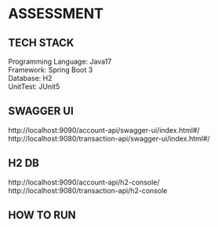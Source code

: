 # ASSESSMENT

## TECH STACK
Programming Language: Java17 <br>
Framework: Spring Boot 3 <br>
Database: H2 <br>
UnitTest: JUnit5 <br>

## SWAGGER UI
http://localhost:9090/account-api/swagger-ui/index.html#/ <br>
http://localhost:9080/transaction-api/swagger-ui/index.html#/

## H2 DB
http://localhost:9090/account-api/h2-console/ <br>
http://localhost:9080/transaction-api/h2-console


## HOW TO RUN

#

